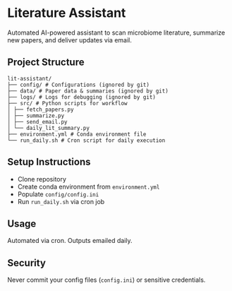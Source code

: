 # Literature Assistant

Automated AI-powered assistant to scan microbiome literature, summarize new papers, and deliver updates via email.

## Project Structure

```
lit-assistant/
├── config/ # Configurations (ignored by git)
├── data/ # Paper data & summaries (ignored by git)
├── logs/ # Logs for debugging (ignored by git)
├── src/ # Python scripts for workflow
│ ├── fetch_papers.py
│ ├── summarize.py
│ ├── send_email.py
│ └── daily_lit_summary.py
├── environment.yml # Conda environment file
└── run_daily.sh # Cron script for daily execution
```


## Setup Instructions
- Clone repository
- Create conda environment from `environment.yml`
- Populate `config/config.ini`
- Run `run_daily.sh` via cron job

## Usage
Automated via cron. Outputs emailed daily.

## Security
Never commit your config files (`config.ini`) or sensitive credentials.



